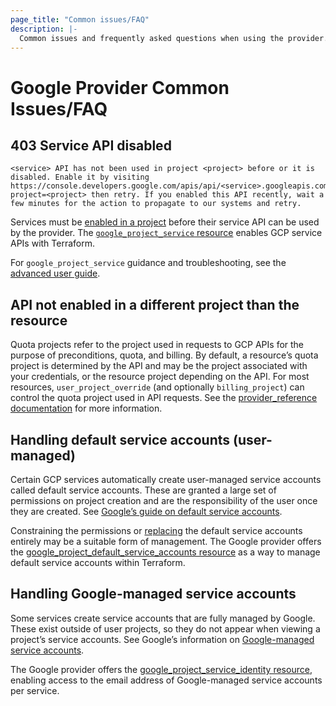 ```yaml
---
page_title: "Common issues/FAQ"
description: |-
  Common issues and frequently asked questions when using the provider.
---
```


# Google Provider Common Issues/FAQ

## 403 Service API disabled

```
<service> API has not been used in project <project> before or it is disabled. Enable it by visiting https://console.developers.google.com/apis/api/<service>.googleapis.com/overview?project=<project> then retry. If you enabled this API recently, wait a few minutes for the action to propagate to our systems and retry.
```

Services must be [enabled in a project](https://cloud.google.com/service-usage/docs/enable-disable) before their service API can be used by the provider. The [`google_project_service` resource](https://registry.terraform.io/providers/hashicorp/google/latest/docs/resources/google_project_service) enables GCP service APIs with Terraform. 

For `google_project_service` guidance and troubleshooting, see the [advanced user guide](/docs/providers/google/guides/google_project_service.html).

## API not enabled in a different project than the resource

Quota projects refer to the project used in requests to GCP APIs for the purpose of preconditions, quota, and billing. By default, a resource’s quota project is determined by the API and may be the project associated with your credentials, or the resource project depending on the API. For most resources, `user_project_override` (and optionally `billing_project`) can control the quota project used in API requests. See the [provider_reference documentation](https://registry.terraform.io/providers/hashicorp/google/latest/docs/guides/provider_reference#user_project_override) for more information.

## Handling default service accounts (user-managed)

Certain GCP services automatically create user-managed service accounts called default service accounts. These are granted a large set of permissions on project creation and are the responsibility of the user once they are created. See [Google’s guide on default service accounts](https://cloud.google.com/iam/docs/service-account-types#default).

Constraining the permissions or [replacing](https://github.com/terraform-google-modules/terraform-google-project-factory/blob/master/docs/FAQ.md#why-do-you-delete-the-default-service-account) the default service accounts entirely may be a suitable form of management. The Google provider offers the [google_project_default_service_accounts resource](https://registry.terraform.io/providers/hashicorp/google/latest/docs/resources/google_project_default_service_accounts) as a way to manage default service accounts within Terraform.

## Handling Google-managed service accounts

Some services create service accounts that are fully managed by Google. These exist outside of user projects, so they do not appear when viewing a project’s service accounts. See Google’s information on [Google-managed service accounts](https://cloud.google.com/iam/docs/service-account-types#default).

The Google provider offers the [google_project_service_identity resource](https://registry.terraform.io/providers/hashicorp/google/latest/docs/resources/project_service_identity), enabling access to the email address of Google-managed service accounts per service. 